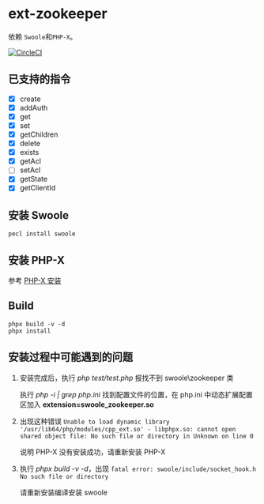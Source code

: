 # ext-zookeeper
依赖 `Swoole`和`PHP-X`。

[![CircleCI](https://circleci.com/gh/swoole/ext-zookeeper/tree/master.svg?style=svg)](https://circleci.com/gh/swoole/ext-zookeeper/tree/master)

已支持的指令
----

- [x] create
- [x] addAuth
- [x] get
- [x] set
- [x] getChildren
- [x] delete
- [x] exists
- [x] getAcl
- [ ] setAcl
- [x] getState
- [x] getClientId

安装 Swoole
----

```shell
pecl install swoole
```

安装 PHP-X
----

参考 [PHP-X 安装](https://github.com/swoole/phpx)

Build
----

```shell
phpx build -v -d
phpx install
```

安装过程中可能遇到的问题
----

1. 安装完成后，执行 *php test/test.php*  报找不到 swoole\zookeeper 类

	执行 *php -i | grep php.ini* 找到配置文件的位置，在 php.ini 中动态扩展配置区加入 **extension=swoole_zookeeper.so**

2. 出现这种错误 `Unable to load dynamic library '/usr/lib64/php/modules/cpp_ext.so' - libphpx.so: cannot open shared object file: No such file or directory in Unknown on line 0`

	说明 PHP-X 没有安装成功，请重新安装 PHP-X

3. 执行 *phpx build -v -d*，出现 `fatal error: swoole/include/socket_hook.h No such file or directory`
	
	请重新安装编译安装 swoole

